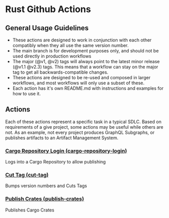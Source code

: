 # Rust Github Actions

## General Usage Guidelines

- These actions are designed to work in conjunction with each other compatibly
  when they all use the same version number.
- The main branch is for development purposes only, and should not be used
  directly in production workflows
- The major (@v1, @v2) tags will always point to the latest minor release (@v1.1
  @v2.3) tags. This means that a workflow can stay on the major tag to get all
  backwards-compatible changes.
- These actions are designed to be re-used and composed in larger workflows,
  and most workflows will only use a subset of these.
- Each action has it's own README.md with instructions and examples for how to
  use it.

## Actions

Each of these actions represent a specific task in a typical SDLC. Based on
requirements of a give project, some actions may be useful while others are not.
As an example, not every project produces GraphQL Subgraphs, or publishes
artifacts to an Artifact Management System.

### [Cargo Repository Login (cargo-repository-login)](cargo-repository-login/README.md)

Logs into a Cargo Repository to allow publishing

### [Cut Tag (cut-tag)](cut-tag/README.md)

Bumps version numbers and Cuts Tags

### [Publish Crates (publish-crates)](/publish-crates/README.md)

Publishes Cargo Crates

